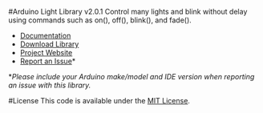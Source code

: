 #Arduino Light Library v2.0.1
Control many lights and blink without delay using commands such as on(), off(), blink(), and fade().

* [Documentation](http://robotsbigdata.com/docs-arduino-light.html)
* [Download Library](https://github.com/alextaujenis/RBD_Light/raw/master/extras/RBD_Light.zip)
* [Project Website](http://robotsbigdata.com)
* [Report an Issue](https://github.com/alextaujenis/RBD_Light/issues/new)*

\**Please include your Arduino make/model and IDE version when reporting an issue with this library.*

#License
This code is available under the [MIT License](http://opensource.org/licenses/mit-license.php).